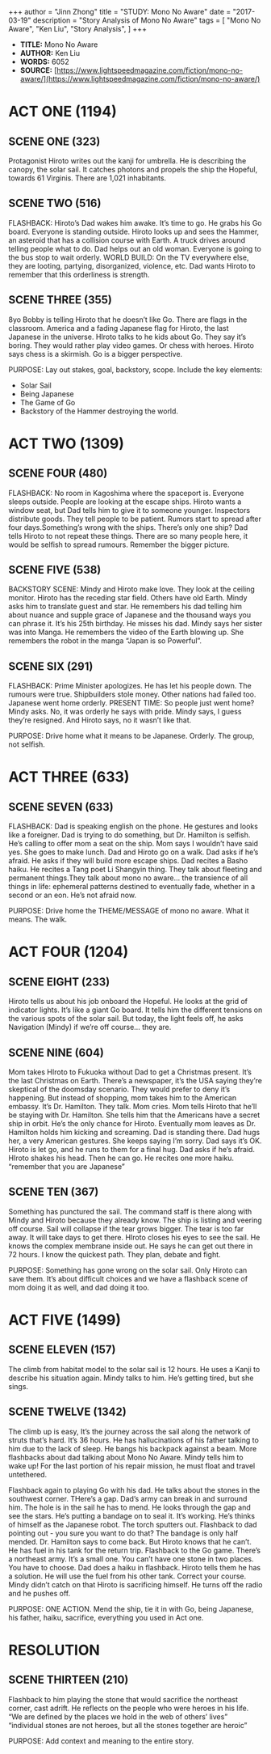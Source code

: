+++
author = "Jinn Zhong"
title = "STUDY: Mono No Aware"
date = "2017-03-19"
description = "Story Analysis of Mono No Aware"
tags = [
    "Mono No Aware",
    "Ken Liu",
    "Story Analysis",
]
+++

* **TITLE:** Mono No Aware
* **AUTHOR:** Ken Liu
* **WORDS:** 6052
* **SOURCE:** [https://www.lightspeedmagazine.com/fiction/mono-no-aware/](https://www.lightspeedmagazine.com/fiction/mono-no-aware/)

# ACT ONE (1194)

## SCENE ONE (323)
Protagonist Hiroto writes out the kanji for umbrella. He is describing the canopy, the solar sail. It catches photons and propels the ship the Hopeful, towards 61 Virginis. There are 1,021 inhabitants.

## SCENE TWO (516)
FLASHBACK: Hiroto’s Dad wakes him awake. It’s time to go. He grabs his Go board. Everyone is standing outside. Hiroto looks up and sees the Hammer, an asteroid that has a collision course with Earth. A truck drives around telling people what to do. Dad helps out an old woman. Everyone is going to the bus stop to wait orderly. WORLD BUILD: On the TV everywhere else, they are looting, partying, disorganized, violence, etc. Dad wants Hiroto to remember that this orderliness is strength.

## SCENE THREE (355)
8yo Bobby is telling Hiroto that he doesn’t like Go. There are flags in the classroom. America and a fading Japanese flag for Hiroto, the last Japanese in the universe. HIroto talks to he kids about Go. They say it’s boring. They would rather play video games. Or chess with heroes. Hiroto says chess is a skirmish. Go is a bigger perspective.

PURPOSE: Lay out stakes, goal, backstory, scope. 
Include the key elements:
- Solar Sail
- Being Japanese
- The Game of Go
- Backstory of the Hammer destroying the world.

# ACT TWO (1309)

## SCENE FOUR (480)
FLASHBACK: No room in Kagoshima where the spaceport is. Everyone sleeps outside. People are looking at the escape ships. Hiroto wants a window seat, but Dad tells him to give it to someone younger. Inspectors distribute goods. They tell people to be patient. Rumors start to spread after four days.Something’s wrong with the ships. There’s only one ship? Dad tells Hiroto to not repeat these things. There are so many people here, it would be selfish to spread rumours. Remember the bigger picture.

## SCENE FIVE (538)
BACKSTORY SCENE: Mindy and Hiroto make love. They look at the ceiling monitor. Hiroto has the receding star field. Others have old Earth. Mindy asks him to translate guest and star. He remembers his dad telling him about nuance and supple grace of Japanese and the thousand ways you can phrase it. It’s his 25th birthday. He misses his dad. Mindy says her sister was into Manga. He remembers the video of the Earth blowing up. She remembers the robot in the manga “Japan is so Powerful”.

## SCENE SIX (291)
FLASHBACK: Prime Minister apologizes. He has let his people down. The rumours were true. Shipbuilders stole money. Other nations had failed too. Japanese went home orderly.
PRESENT TIME: So people just went home? Mindy asks. No, it was orderly he says with pride. Mindy says, I guess they’re resigned. And Hiroto says, no it wasn’t like that.

PURPOSE: Drive home what it means to be Japanese. Orderly. The group, not selfish.

# ACT THREE (633)

## SCENE SEVEN (633)
FLASHBACK: Dad is speaking english on the phone. He gestures and looks like a foreigner. Dad is trying to do something, but Dr. Hamilton is selfish. He’s calling to offer mom a seat on the ship. Mom says I wouldn’t have said yes. She goes to make lunch. Dad and Hiroto go on a walk. Dad asks if he’s afraid. He asks if they will build more escape ships. Dad recites a Basho haiku. He recites a Tang poet Li Shangyin thing. They talk about fleeting and permanent things.They talk about mono no aware… the transience of all things in life: ephemeral patterns destined to eventually fade, whether in a second or an eon. He’s not afraid now.

PURPOSE: Drive home the THEME/MESSAGE of mono no aware. What it means. The walk.

# ACT FOUR (1204)

## SCENE EIGHT (233)
Hiroto tells us about his job onboard the Hopeful. He looks at the grid of indicator lights. It’s like a giant Go board. It tells him the different tensions on the various spots of the solar sail. But today, the light feels off, he asks Navigation (Mindy) if we’re off course… they are.

## SCENE NINE (604)
Mom takes HIroto to Fukuoka without Dad to get a Christmas present. It’s the last Christmas on Earth.  There’s a newspaper, it’s the USA saying they’re skeptical of the doomsday scenario. They would prefer to deny it’s happening. But instead of shopping, mom takes him to the American embassy. It’s Dr. Hamilton. They talk. Mom cries. Mom tells Hiroto that he’ll be staying with Dr. Hamilton. She tells him that the Americans have a secret ship in orbit. He’s the only chance for Hiroto. Eventually mom leaves as Dr. Hamilton holds him kicking and screaming. Dad is standing there. Dad hugs her, a very American gestures. She keeps saying I’m sorry. Dad says it’s OK. Hiroto is let go, and he runs to them for a final hug. Dad asks if he’s afraid. HIroto shakes his head. Then he can go. He recites one more haiku. “remember that you are Japanese”

## SCENE TEN (367)
Something has punctured the sail. The command staff is there along with Mindy and Hiroto because they already know. The ship is listing and veering off course. Sail will collapse if the tear grows bigger. The tear is too far away. It will take days to get there. HIroto closes his eyes to see the sail. He knows the complex membrane inside out. He says he can get out there in 72 hours. I know the quickest path. They plan, debate and fight.

PURPOSE: Something has gone wrong on the solar sail. Only Hiroto can save them. It’s about difficult choices and we have a flashback scene of mom doing it as well, and dad doing it too.

# ACT FIVE (1499)

## SCENE ELEVEN (157)
The climb from habitat model to the solar sail is 12 hours. He uses a Kanji to describe his situation again. Mindy talks to him. He’s getting tired, but she sings.

## SCENE TWELVE (1342)
The climb up is easy, It’s the journey across the sail along the network of struts that’s hard. It’s 36 hours.  He has hallucinations of his father talking to him due to the lack of sleep.  He bangs his backpack against a beam. More flashbacks about dad talking about Mono No Aware. Mindy tells him to wake up! For the last portion of his repair mission, he must float and travel untethered.

Flashback again to playing Go with his dad. He talks about the stones in the southwest corner. THere’s a gap. Dad’s army can break in and surround him. The hole is in the sail he has to mend. He looks through the gap and see the stars. He’s putting a bandage on to seal it. It’s working. He’s thinks of himself as the Japanese robot. The torch sputters out. Flashback to dad pointing out - you sure you want to do that? The bandage is only half mended. Dr. Hamilton says to come back. But Hiroto knows that he can’t. He has fuel in his tank for the return trip. Flashback to the Go game. There’s a northeast army. It’s a small one. You can’t have one stone in two places. You have to choose. Dad does a haiku in flashback. Hiroto tells them he has a solution. He will use the fuel from his other tank. Correct your course. Mindy didn’t catch on that Hiroto is sacrificing himself.  He turns off the radio and he pushes off. 

PURPOSE: ONE ACTION. Mend the ship, tie it in with Go, being Japanese, his father, haiku, sacrifice, everything you used in Act one.

# RESOLUTION

## SCENE THIRTEEN (210)
Flashback to him playing the stone that would sacrifice the northeast corner, cast adrift. He reflects on the people who were heroes in his life. “We are defined by the places we hold in the web of others’ lives” “individual stones are not heroes, but all the stones together are heroic”

PURPOSE: Add context and meaning to the entire story. 
